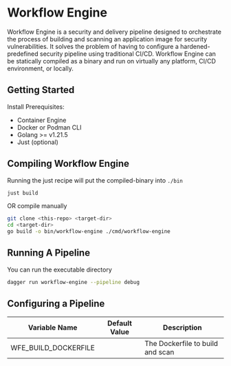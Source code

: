 # Workflow Engine

Workflow Engine is a security and delivery pipeline designed to orchestrate the process of building and scanning an
application image for security vulnerabilities.
It solves the problem of having to configure a hardened-predefined security pipeline using traditional CI/CD.
Workflow Engine can be statically compiled as a binary and run on virtually any platform, CI/CD
environment, or locally.

## Getting Started

Install Prerequisites:

- Container Engine
- Docker or Podman CLI
- Golang >= v1.21.5
- Just (optional)

## Compiling Workflow Engine

Running the just recipe will put the compiled-binary into `./bin`

```bash
just build
```

OR compile manually

```bash
git clone <this-repo> <target-dir>
cd <target-dir>
go build -o bin/workflow-engine ./cmd/workflow-engine
```

## Running A Pipeline

You can run the executable directory

```bash
dagger run workflow-engine --pipeline debug
```

## Configuring a Pipeline

| Variable Name        | Default Value | Description                      |
| -------------------- | ------------- | -------------------------------- |
| WFE_BUILD_DOCKERFILE |               | The Dockerfile to build and scan |
